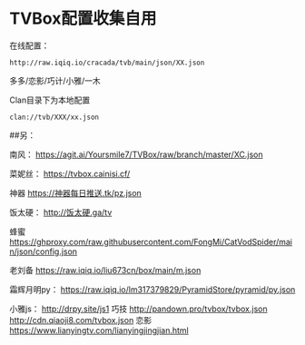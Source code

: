 # TVBox配置收集自用

在线配置：

```
http://raw.iqiq.io/cracada/tvb/main/json/XX.json
```

多多/恋影/巧计/小雅/一木


Clan目录下为本地配置

```
clan://tvb/XXX/xx.json
```




##另：

南风：
https://agit.ai/Yoursmile7/TVBox/raw/branch/master/XC.json

菜妮丝：
https://tvbox.cainisi.cf/

神器
https://神器每日推送.tk/pz.json

饭太硬：
http://饭太硬.ga/tv

蜂蜜
https://ghproxy.com/raw.githubusercontent.com/FongMi/CatVodSpider/main/json/config.json

老刘备
https://raw.iqiq.io/liu673cn/box/main/m.json

霜辉月明py：
https://raw.iqiq.io/lm317379829/PyramidStore/pyramid/py.json

小雅js：
http://drpy.site/js1
巧技
http://pandown.pro/tvbox/tvbox.json
http://cdn.qiaoji8.com/tvbox.json
恋影
https://www.lianyingtv.com/lianyingjingjian.html
